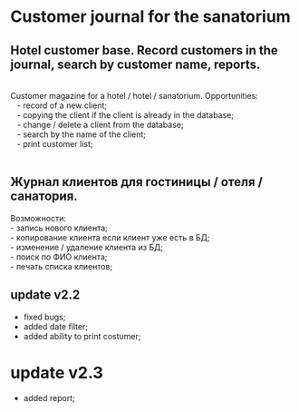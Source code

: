 # Customer journal for the sanatorium
<h2>Hotel customer base. Record customers in the journal, search by customer name, reports. </h2>
<br>
Customer magazine for a hotel / hotel / sanatorium.
Opportunities:<br>
   - record of a new client;<br>
   - copying the client if the client is already in the database;<br>
   - change / delete a client from the database;<br>
   - search by the name of the client;<br>
   - print customer list;<br>	
<br>
<h2>Журнал клиентов для гостиницы / отеля / санатория.</h2>
Возможности:<br>
  - запись нового клиента;<br>
  - копирование клиента если клиент уже есть в БД;<br>
  - изменение / удаление клиента из БД;<br>
  - поиск по ФИО клиента;<br>
  - печать списка клиентов; <br>
  
  ## update v2.2
- fixed bugs;<br>
- added date filter;<br>
- added ability to print costumer;<br>
# update v2.3
- added report;<br>
